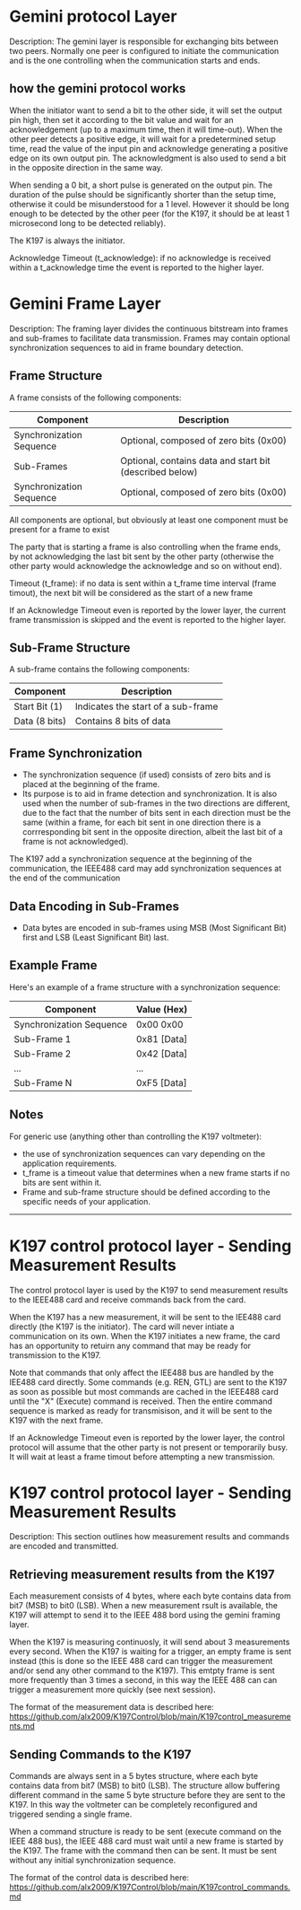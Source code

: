 # Gemini protocol Layer
Description: The gemini layer is responsible for exchanging bits between two peers. Normally one peer is configured to initiate the communication and is the one controlling when the communication starts and ends.

## how the gemini protocol works

When the initiator want to send a bit to the other side, it will set the output pin high, then set it according to the bit value and wait for an acknowledgement (up to a maximum time, then it will time-out). When the other peer detects a positive edge, it will wait for a predetermined setup time, read the value of the input pin and acknowledge generating a positive edge on its own output pin. The acknowledgment is also used to send a bit in the opposite direction in the same way.

When sending a 0 bit, a short pulse is generated on the output pin. The duration of the pulse should be significantly shorter than the setup time, otherwise it could be misunderstood for a 1 level. However it should be long enough to be detected by the other peer (for the K197, it should be at least 1 microsecond long to be detected reliably).

The K197 is always the initiator.

Acknowledge Timeout (t_acknowledge): if no acknowledge is received within a t_acknowledge time the event is reported to the higher layer.

# Gemini Frame Layer

Description: The framing layer divides the continuous bitstream into frames and sub-frames to facilitate data transmission. Frames may contain optional synchronization sequences to aid in frame boundary detection.

## Frame Structure

A frame consists of the following components:

| Component                   | Description                                          |
|-----------------------------|------------------------------------------------------|
| Synchronization Sequence    | Optional, composed of zero bits (0x00)              |
| Sub-Frames                  | Optional, contains data and start bit (described below)       |
| Synchronization Sequence    | Optional, composed of zero bits (0x00)              |

All components are optional, but obviously at least one component must be present for a frame to exist

The party that is starting a frame is also controlling when the frame ends, by not acknowledging the last bit sent by the other party (otherwise the other party would acknowledge the acknowledge and so on without end). 

Timeout (t_frame): if no data is sent within a t_frame time interval (frame timout), the next bit will be considered as the start of a new frame

If an Acknowledge Timeout even is reported by the lower layer, the current frame transmission is skipped and the event is reported to the higher layer.

## Sub-Frame Structure

A sub-frame contains the following components:

| Component            | Description                        |
|----------------------|------------------------------------|
| Start Bit (1)        | Indicates the start of a sub-frame |
| Data (8 bits)        | Contains 8 bits of data            |

## Frame Synchronization

- The synchronization sequence (if used) consists of zero bits and is placed at the beginning of the frame.
- Its purpose is to aid in frame detection and synchronization. It is also used when the number of sub-frames in the two directions are different, due to the fact that the number of bits sent in each direction must be the same (within a frame, for each bit sent in one direction there is a corrresponding bit sent in the opposite direction, albeit the last bit of a frame is not acknowledged). 

The K197 add a synchronization sequence at the beginning of the communication, the IEEE488 card may add synchronization sequences at the end of the communication 

## Data Encoding in Sub-Frames

- Data bytes are encoded in sub-frames using MSB (Most Significant Bit) first and LSB (Least Significant Bit) last.

## Example Frame

Here's an example of a frame structure with a synchronization sequence:

| Component                   | Value (Hex) |
|-----------------------------|-------------|
| Synchronization Sequence    | 0x00 0x00   |
| Sub-Frame 1                | 0x81 [Data] |
| Sub-Frame 2                | 0x42 [Data] |
| ...                         | ...         |
| Sub-Frame N                | 0xF5 [Data] |

## Notes

For generic use (anything other than controlling the K197 voltmeter):
- the use of synchronization sequences can vary depending on the application requirements.
- t_frame is a timeout value that determines when a new frame starts if no bits are sent within it.
- Frame and sub-frame structure should be defined according to the specific needs of your application.

--------------------------------------------------------------------------------
# K197 control protocol layer - Sending Measurement Results

The control protocol layer is used by the K197 to send measurement results to the IEEE488 card and receive commands back from the card. 

When the K197 has a new measurement, it will be sent to the IEE488 card directly (the K197 is the initiator). The card will never intiate a communication on its own. When the K197 initiates a new frame, the card has an opportunity to retuirn any command that may be ready for transmission to the K197.

Note that commands that only affect the IEE488 bus are handled by the IEE488 card directly. Some commands (e.g. REN, GTL) are sent to the K197 as soon as possible but most commands are cached in the IEEE488 card until the "X" (Execute) command is received. Then the entire command sequence is marked as ready for transmisison, and it will be sent to the K197 with the next frame.

If an Acknowledge Timeout even is reported by the lower layer, the control protocol will assume that the other party is not present or temporarily busy. It will wait at least a frame timout before attempting a new transmission. 

# K197 control protocol layer - Sending Measurement Results

Description: This section outlines how measurement results and commands are encoded and transmitted. 

## Retrieving measurement results from the K197

Each measurement consists of 4 bytes, where each byte contains data from bit7 (MSB) to bit0 (LSB). When a new measurement rsult is available, the K197 will attempt to send it to the IEEE 488 bord using the gemini framing layer.

When the K197 is measuring continuosly, it will send about 3 measurements every second. When the K197 is waiting for a trigger, an empty frame is sent instead (this is done so the IEEE 488 card can trigger the measurement and/or send any other command to the K197). This emtpty frame is sent more frequently than 3 times a second, in this way the IEEE 488 can can trigger a measurement more quickly (see next session).

The format of the measurement data is described here: https://github.com/alx2009/K197Control/blob/main/K197control_measurements.md

## Sending Commands to the K197

Commands are always sent in a 5 bytes structure, where each byte contains data from bit7 (MSB) to bit0 (LSB). The structure allow buffering different command in the same 5 byte structure before they are sent to the K197. In this way the voltmeter can be completely reconfigured and triggered sending a single frame. 

When a command structure is ready to be sent (execute command on the IEEE 488 bus), the IEEE 488 card must wait until a new frame is started by the K197. The frame with the command then can be sent. It must be sent without any initial synchronization sequence.

The format of the control data is described here: https://github.com/alx2009/K197Control/blob/main/K197control_commands.md

